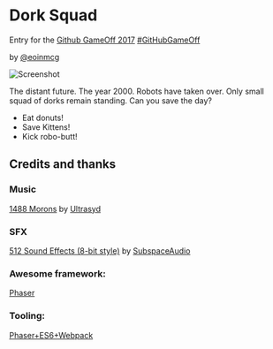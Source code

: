 # Dork Squad

Entry for the [Github GameOff 2017](https://itch.io/jam/game-off-2017)
[#GitHubGameOff](https://twitter.com/hashtag/GitHubGameOff)

by [@eoinmcg](https://twitter.com/eoinmcg)

![Screenshot](https://raw.githubusercontent.com/eoinmcg/dorksquad/master/a/promo/title.png)

The distant future. 
The year 2000. 
Robots have taken over. 
Only small squad of dorks remain standing.
Can you save the day?

* Eat donuts!
* Save Kittens!
* Kick robo-butt!

## Credits and thanks

### Music
[1488 Morons](https://soundcloud.com/ultrasyd/1488-morons-amstrad-cpc)
by
[Ultrasyd](https://soundcloud.com/ultrasyd)

### SFX
[512 Sound Effects (8-bit style)](https://opengameart.org/content/512-sound-effects-8-bit-style)
by
[SubspaceAudio](https://opengameart.org/users/subspaceaudio)

### Awesome framework:
[Phaser](https://phaser.io/)

### Tooling:
[Phaser+ES6+Webpack](https://github.com/lean/phaser-es6-webpack)
